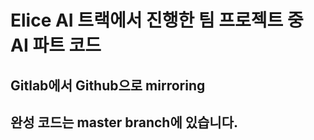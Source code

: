 # Elice AI 트랙에서 진행한 팀 프로젝트 중 AI 파트 코드
## Gitlab에서 Github으로 mirroring
## 완성 코드는 master branch에 있습니다.
